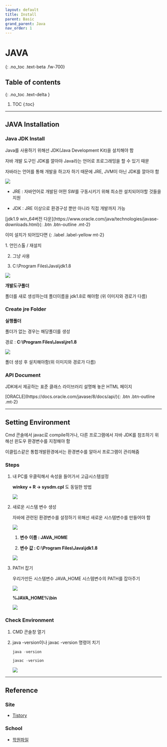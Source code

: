 ```yaml
---
layout: default
title: Install
parent: Basic
grand_parent: Java
nav_order: 1
---
```


# JAVA
{: .no_toc .text-beta .fw-700}

## Table of contents
{: .no_toc .text-delta }

1. TOC
{:toc}

---

## JAVA Installation

### Java JDK Install

Java를 사용하기 위해선 JDK(Java Development Kit)을 설치해야 함

자바 개발 도구인 JDK를 깔아야 Java라는 언어로 프로그래밍을 할 수 있기 때문

자바라는 언어를 통해 개발을 하고자 하기 때문에 JRE, JVM이 아닌 JDK를 깔아야 함

![](https://gekdev.github.io/docs/java/basic/example/new.jpg)

* JRE : 자바언어로 개발된 어떤 SW를 구동시키기 위해 최소한 설치되어야할 것들을 지원

* JDK : JRE 이상으로 환경구성 뿐만 아니라 직접 개발까지 가능

<span class="fs-2">
[jdk1.9 win_64버전 다운](https://www.oracle.com/java/technologies/javase-downloads.html){: .btn .btn-outline .mt-2}
</span>

이미 설치가 되어있다면
{: .label .label-yellow mt-2}
<div class="code-example" markdown="1">
1. 언인스톨 / 재설치

2. 그냥 사용

3. C:\Program Files\Java\jdk1.8
</div>

![](https://gekdev.github.io/docs/java/basic/example/ins_01.png)

**개발도구폴더**

폴더를 새로 생성하는데 폴더이름을 jdk1.8로 해야함 (위 이미지와 경로가 다름) 

### Create jre Folder

**실행폴더**

폴더가 없는 경우는 해당폴더를 생성

경로 : **C:\Program Files\Java\jre1.8**

![](https://gekdev.github.io/docs/java/basic/example/ins_02.png)

폴더 생성 후 설치해야함(위 이미지와 경로가 다름) 

### API Document

JDK에서 제공하는 표준 클래스 라이브러리 설명해 놓은 HTML 페이지

<span class="fs-2">
[ORACLE](https://docs.oracle.com/javase/8/docs/api/){: .btn .btn-outline .mt-2}
</span>

---

## Setting Environment

Cmd 콘솔에서 javac로 compile하거나, 다른 프로그램에서 자바 JDK를 참조하기 위해선 윈도우 환경변수를 지정해야 함 

이클립스같은 통합개발환경에서는 환경변수를 알아서 프로그램이 관리해줌

### Steps

1. 내 PC를 우클릭해서 속성을 들어가서 고급시스템설정 

    **winkey + R &#8594; sysdm.cpl** 도 동일한 방법

    ![](https://gekdev.github.io/docs/java/basic/example/javains_01.png)

2. 새로운 시스템 변수 생성

    자바에 관련된 환경변수를 설정하기 위해선 새로운 시스템변수를 만들어야 함

    ![](https://gekdev.github.io/docs/java/basic/example/javains_02.png)

    1. **변수 이름 : JAVA_HOME**

    2. **변수 값   : C:\Program Files\Java\jdk1.8**

    ![](https://gekdev.github.io/docs/java/basic/example/javains_03.png)

3. PATH 잡기

    우리가만든 시스템변수 JAVA_HOME 시스템변수의 PATH를 잡아주기

    ![](https://gekdev.github.io/docs/java/basic/example/javains_04.png)

    **%JAVA_HOME%\bin**

    ![](https://gekdev.github.io/docs/java/basic/example/javains_05.png)
    
### Check Environment

1. CMD 콘솔창 열기

2. java -version이나 javac -version 명령어 치기
    
    ```java
    java -version 
    
    javac -version
    ```
    
    ![](https://gekdev.github.io/docs/java/basic/example/javains_06.png)
  
---

## Reference

### Site

* [Tistory](https://limkydev.tistory.com/61)

### School 

* [학원파일](https://gekdev.github.io/docs/java/basic/example/01.jdk설정.txt)

